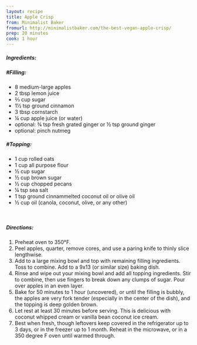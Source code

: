 ```yaml
---
layout: recipe
title: Apple Crisp
from: Minimalist Baker
fromurl: http://minimalistbaker.com/the-best-vegan-apple-crisp/
prep: 20 minutes
cook: 1 hour
---
```


##### Ingredients:

##### #Filling:

* 8 medium-large apples
* 2 tbsp lemon juice
* ⅔ cup sugar
* 1½ tsp ground cinnamon
* 3 tbsp cornstarch
* ¼ cup apple juice (or water)
* optional: ¾ tsp fresh grated ginger or ½ tsp ground ginger
* optional: pinch nutmeg

##### #Topping:

* 1 cup rolled oats
* 1 cup all purpose flour
* ½ cup sugar
* ½ cup brown sugar
* ½ cup chopped pecans
* ¼ tsp sea salt
* 1 tsp ground cinnammelted coconut oil or olive oil
* ½ cup oil (canola, coconut, olive, or any other)

<br>

##### Directions:

1. Preheat oven to 350°F.
2. Peel apples, quarter, remove cores, and use a paring knife to thinly slice lengthwise.
3. Add to a large mixing bowl and top with remaining filling ingredients. Toss to combine. Add to a 9x13 (or similar size) baking dish.
4. Rinse and wipe out your mixing bowl and add all topping ingredients. Stir to combine, then use fingers to break down any clumps of sugar. Pour over apples in an even layer.
5. Bake for 50 minutes to 1 hour (uncovered), or until the filling is bubbly, the apples are very fork tender (especially in the center of the dish), and the topping is deep golden brown.
6. Let rest at least 30 minutes before serving. This is delicious with coconut whipped cream or vanilla bean coconut ice cream.
7. Best when fresh, though leftovers keep covered in the refrigerator up to 3 days, or in the freezer up to 1 month. Reheat in the microwave, or in a 350 degree F oven until warmed through.
